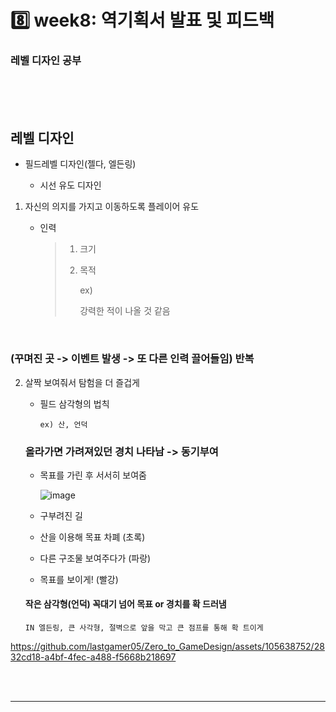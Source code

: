 # 8️⃣ week8: 역기획서 발표 및 피드백

### 레벨 디자인 공부
<br>
<br>
<br>

## 레벨 디자인

  - 필드레벨 디자인(젤다, 엘든링)
    
      - 시선 유도 디자인

  1. 자신의 의지를 가지고 이동하도록 플레이어 유도

       - 인력
         >
         > 1. 크기
         >
         > 2. 목적
         >    
         >    ex)
         >    
         >      강력한 적이 나올 것 같음
<br>

  ### (꾸며진 곳 -> 이벤트 발생 -> 또 다른 인력 끌어들임) 반복


  2. 살짝 보여줘서 탐험을 더 즐겁게

       - 필드 삼각형의 법칙

             ex) 산, 언덕


     ### 올라가면 가려져있던 경치 나타남 -> 동기부여

       - 목표를 가린 후 서서히 보여줌

         ![image](https://github.com/lastgamer05/Zero_to_GameDesign/assets/105638752/c9e41bc2-6764-4c83-a416-4adfb5239468)


       - 구부려진 길
    
       - 산을 이용해 목표 차폐 (초록)
    
       - 다른 구조물 보여주다가 (파랑)
    
       - 목표를 보이게! (빨강)
    
     #### 작은 삼각형(언덕) 꼭대기 넘어 목표 or 경치를 확 드러냄

         IN 엘든링, 큰 사각형, 절벽으로 앞을 막고 큰 점프를 통해 확 트이게

     

https://github.com/lastgamer05/Zero_to_GameDesign/assets/105638752/2832cd18-a4bf-4fec-a488-f5668b218697

<br>
<br>
<hr/>
